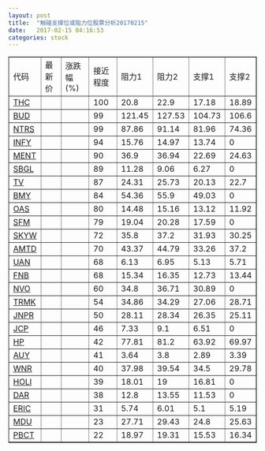 ```yaml
---
layout: post
title:  "触碰支撑位或阻力位股票分析20170215"
date:   2017-02-15 04:16:53
categories: stock
---
```

<script type="text/javascript">
var stockList = []
stockList.push('gb_thc');
stockList.push('gb_bud');
stockList.push('gb_ntrs');
stockList.push('gb_infy');
stockList.push('gb_ment');
stockList.push('gb_sbgl');
stockList.push('gb_tv');
stockList.push('gb_bmy');
stockList.push('gb_oas');
stockList.push('gb_sfm');
stockList.push('gb_skyw');
stockList.push('gb_amtd');
stockList.push('gb_uan');
stockList.push('gb_fnb');
stockList.push('gb_nvo');
stockList.push('gb_trmk');
stockList.push('gb_jnpr');
stockList.push('gb_jcp');
stockList.push('gb_hp');
stockList.push('gb_auy');
stockList.push('gb_wnr');
stockList.push('gb_holi');
stockList.push('gb_dar');
stockList.push('gb_eric');
stockList.push('gb_mdu');
stockList.push('gb_pbct');
</script>
<table border="1">
 <tr>
 <td>代码</td>
 <td>最新价</td>
 <td>涨跌幅(%)</td>
 <td>接近程度</td>
 <td>阻力1</td>
 <td>阻力2</td>
 <td>支撑1</td>
 <td>支撑2</td>
</tr>
  <tr id="thc" class="green">
  <td><a href="http://stock.finance.sina.com.cn/usstock/quotes/THC.html" target="_blank">THC</a></td><td></td><td></td><td>100</td><td>20.8</td><td>22.9</td><td>17.18</td><td>18.89</td></tr>
  <tr id="bud" class="green">
  <td><a href="http://stock.finance.sina.com.cn/usstock/quotes/BUD.html" target="_blank">BUD</a></td><td></td><td></td><td>99</td><td>121.45</td><td>127.53</td><td>104.73</td><td>106.6</td></tr>
  <tr id="ntrs" class="red">
  <td><a href="http://stock.finance.sina.com.cn/usstock/quotes/NTRS.html" target="_blank">NTRS</a></td><td></td><td></td><td>99</td><td>87.86</td><td>91.14</td><td>81.96</td><td>74.36</td></tr>
  <tr id="infy" class="red">
  <td><a href="http://stock.finance.sina.com.cn/usstock/quotes/INFY.html" target="_blank">INFY</a></td><td></td><td></td><td>94</td><td>15.76</td><td>14.97</td><td>13.74</td><td>0</td></tr>
  <tr id="ment" class="green">
  <td><a href="http://stock.finance.sina.com.cn/usstock/quotes/MENT.html" target="_blank">MENT</a></td><td></td><td></td><td>90</td><td>36.9</td><td>36.94</td><td>22.69</td><td>24.63</td></tr>
  <tr id="sbgl" class="red">
  <td><a href="http://stock.finance.sina.com.cn/usstock/quotes/SBGL.html" target="_blank">SBGL</a></td><td></td><td></td><td>89</td><td>11.28</td><td>9.06</td><td>6.27</td><td>0</td></tr>
  <tr id="tv" class="green">
  <td><a href="http://stock.finance.sina.com.cn/usstock/quotes/TV.html" target="_blank">TV</a></td><td></td><td></td><td>87</td><td>24.31</td><td>25.73</td><td>20.13</td><td>22.7</td></tr>
  <tr id="bmy" class="red">
  <td><a href="http://stock.finance.sina.com.cn/usstock/quotes/BMY.html" target="_blank">BMY</a></td><td></td><td></td><td>84</td><td>54.36</td><td>55.9</td><td>49.03</td><td>0</td></tr>
  <tr id="oas" class="green">
  <td><a href="http://stock.finance.sina.com.cn/usstock/quotes/OAS.html" target="_blank">OAS</a></td><td></td><td></td><td>80</td><td>14.48</td><td>15.16</td><td>13.12</td><td>11.92</td></tr>
  <tr id="sfm" class="red">
  <td><a href="http://stock.finance.sina.com.cn/usstock/quotes/SFM.html" target="_blank">SFM</a></td><td></td><td></td><td>79</td><td>19.04</td><td>20.28</td><td>17.59</td><td>0</td></tr>
  <tr id="skyw" class="red">
  <td><a href="http://stock.finance.sina.com.cn/usstock/quotes/SKYW.html" target="_blank">SKYW</a></td><td></td><td></td><td>72</td><td>35.8</td><td>37.2</td><td>31.93</td><td>30.25</td></tr>
  <tr id="amtd" class="red">
  <td><a href="http://stock.finance.sina.com.cn/usstock/quotes/AMTD.html" target="_blank">AMTD</a></td><td></td><td></td><td>70</td><td>43.37</td><td>44.79</td><td>33.26</td><td>37.2</td></tr>
  <tr id="uan" class="red">
  <td><a href="http://stock.finance.sina.com.cn/usstock/quotes/UAN.html" target="_blank">UAN</a></td><td></td><td></td><td>68</td><td>6.13</td><td>6.95</td><td>5.13</td><td>5.71</td></tr>
  <tr id="fnb" class="green">
  <td><a href="http://stock.finance.sina.com.cn/usstock/quotes/FNB.html" target="_blank">FNB</a></td><td></td><td></td><td>68</td><td>15.34</td><td>16.35</td><td>12.73</td><td>13.44</td></tr>
  <tr id="nvo" class="red">
  <td><a href="http://stock.finance.sina.com.cn/usstock/quotes/NVO.html" target="_blank">NVO</a></td><td></td><td></td><td>60</td><td>34.8</td><td>36.71</td><td>30.89</td><td>0</td></tr>
  <tr id="trmk" class="red">
  <td><a href="http://stock.finance.sina.com.cn/usstock/quotes/TRMK.html" target="_blank">TRMK</a></td><td></td><td></td><td>54</td><td>34.86</td><td>34.29</td><td>27.06</td><td>28.71</td></tr>
  <tr id="jnpr" class="red">
  <td><a href="http://stock.finance.sina.com.cn/usstock/quotes/JNPR.html" target="_blank">JNPR</a></td><td></td><td></td><td>50</td><td>28.11</td><td>28.34</td><td>26.35</td><td>25.11</td></tr>
  <tr id="jcp" class="red">
  <td><a href="http://stock.finance.sina.com.cn/usstock/quotes/JCP.html" target="_blank">JCP</a></td><td></td><td></td><td>46</td><td>7.33</td><td>9.1</td><td>6.51</td><td>0</td></tr>
  <tr id="hp" class="green">
  <td><a href="http://stock.finance.sina.com.cn/usstock/quotes/HP.html" target="_blank">HP</a></td><td></td><td></td><td>42</td><td>77.81</td><td>81.2</td><td>63.92</td><td>69.97</td></tr>
  <tr id="auy" class="green">
  <td><a href="http://stock.finance.sina.com.cn/usstock/quotes/AUY.html" target="_blank">AUY</a></td><td></td><td></td><td>41</td><td>3.64</td><td>3.8</td><td>2.89</td><td>3.39</td></tr>
  <tr id="wnr" class="red">
  <td><a href="http://stock.finance.sina.com.cn/usstock/quotes/WNR.html" target="_blank">WNR</a></td><td></td><td></td><td>40</td><td>37.98</td><td>39.54</td><td>34.5</td><td>29.78</td></tr>
  <tr id="holi" class="red">
  <td><a href="http://stock.finance.sina.com.cn/usstock/quotes/HOLI.html" target="_blank">HOLI</a></td><td></td><td></td><td>39</td><td>18.01</td><td>19</td><td>16.81</td><td>0</td></tr>
  <tr id="dar" class="red">
  <td><a href="http://stock.finance.sina.com.cn/usstock/quotes/DAR.html" target="_blank">DAR</a></td><td></td><td></td><td>38</td><td>12.8</td><td>13.55</td><td>11.53</td><td>0</td></tr>
  <tr id="eric" class="green">
  <td><a href="http://stock.finance.sina.com.cn/usstock/quotes/ERIC.html" target="_blank">ERIC</a></td><td></td><td></td><td>31</td><td>5.74</td><td>6.01</td><td>5.1</td><td>5.19</td></tr>
  <tr id="mdu" class="green">
  <td><a href="http://stock.finance.sina.com.cn/usstock/quotes/MDU.html" target="_blank">MDU</a></td><td></td><td></td><td>23</td><td>27.71</td><td>29.43</td><td>24.8</td><td>25.63</td></tr>
  <tr id="pbct" class="green">
  <td><a href="http://stock.finance.sina.com.cn/usstock/quotes/PBCT.html" target="_blank">PBCT</a></td><td></td><td></td><td>22</td><td>18.97</td><td>19.31</td><td>15.53</td><td>16.34</td></tr>
</table>
